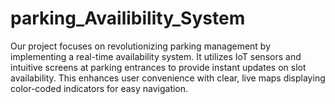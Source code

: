 # parking_Availibility_System
Our project focuses on revolutionizing parking management by implementing a real-time availability system. It utilizes IoT sensors and intuitive screens at parking entrances to provide instant updates on slot availability. This enhances user convenience with clear, live maps displaying color-coded indicators for easy navigation. 
